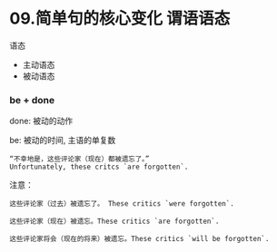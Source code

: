 # 09.简单句的核心变化 谓语语态

语态
* 主动语态
* 被动语态

### be + done

done: 被动的动作

be: 被动的时间, 主语的单复数

```
“不幸地是，这些评论家（现在）都被遗忘了。”
Unfortunately, these critcs `are forgotten`.
```

注意：
```
这些评论家（过去）被遗忘了。 These critics `were forgotten`.

这些评论家（现在）被遗忘。These critics `are forgotten`.

这些评论家将会（现在的将来）被遗忘。These critics `will be forgotten`.
```

